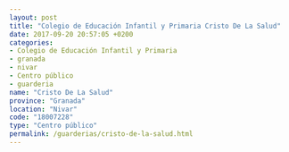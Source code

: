 ```yaml
---
layout: post
title: "Colegio de Educación Infantil y Primaria Cristo De La Salud"
date: 2017-09-20 20:57:05 +0200
categories:
- Colegio de Educación Infantil y Primaria
- granada
- nivar
- Centro público
- guarderia
name: "Cristo De La Salud"
province: "Granada"
location: "Nivar"
code: "18007228"
type: "Centro público"
permalink: /guarderias/cristo-de-la-salud.html
---
```

